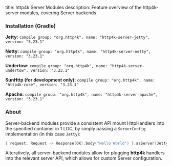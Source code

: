 title: http4k Server Modules
description: Feature overview of the http4k-server modules, covering Server backends

### Installation (Gradle)
**Jetty:** ```compile group: "org.http4k", name: "http4k-server-jetty", version: "3.23.1"```

**Netty:** ```compile group: "org.http4k", name: "http4k-server-netty", version: "3.23.1"```

**Undertow:** ```compile group: "org.http4k", name: "http4k-server-undertow", version: "3.23.1"```

**SunHttp (for development only):** ```compile group: "org.http4k", name: "http4k-core", version: "3.23.1"```

**Apache:** ```compile group: "org.http4k", name: "http4k-server-apache", version: "3.23.1"```

### About
Server-backend modules provide a consistent API mount HttpHandlers into the specified container in 1 LOC, by simply passing a `ServerConfig` implementation (in this case `Jetty`):

```kotlin
{ request: Request -> Response(OK).body("Hello World") }.asServer(Jetty(8000)).start().block()
```
Alteratively, all server-backend modules allow for plugging **http4k** handlers into the relevant server API, which allows for custom Server configuration.
